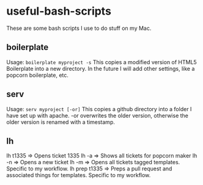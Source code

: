 useful-bash-scripts
===================

These are some bash scripts I use to do stuff on my Mac.

boilerplate
--------------
Usage: `boilerplate myproject -s`
This copies a modified version of HTML5 Boilerplate into a new directory. In the future I will add other settings, like a popcorn boilerplate, etc.

serv
--------------
Usage: `serv myproject [-or]`
This copies a github directory into a folder I have set up with apache.
-or overwrites the older version, otherwise the older version is renamed with a timestamp.

lh
-------------
lh t1335    => Opens ticket 1335
lh -a     => Shows all tickets for popcorn maker
lh -n       => Opens a new ticket
lh -m       => Opens all tickets tagged templates. Specific to my workflow.
lh prep t1335 => Preps a pull request and associated things for templates. Specific to my workflow.

